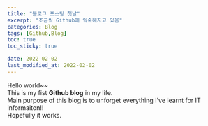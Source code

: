 ```yaml
---
title: "블로그 포스팅 첫날"
excerpt: "조금씩 Github에 익숙해지고 있음"
categories: Blog
tags: [Github,Blog]
toc: true
toc_sticky: true

date: 2022-02-02
last_modified_at: 2022-02-02
---
```

Hello world~~  
This is my fist __Github blog__ in my life.  
Main purpose of this blog is to unforget everything I've learnt for IT informaiton!!  
Hopefully it works.  
